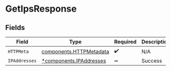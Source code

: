 # GetIpsResponse


## Fields

| Field                                                              | Type                                                               | Required                                                           | Description                                                        |
| ------------------------------------------------------------------ | ------------------------------------------------------------------ | ------------------------------------------------------------------ | ------------------------------------------------------------------ |
| `HTTPMeta`                                                         | [components.HTTPMetadata](../../models/components/httpmetadata.md) | :heavy_check_mark:                                                 | N/A                                                                |
| `IPAddresses`                                                      | [*components.IPAddresses](../../models/components/ipaddresses.md)  | :heavy_minus_sign:                                                 | Success                                                            |